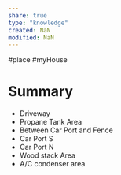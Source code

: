 ```yaml
---
share: true
type: "knowledge"
created: NaN 
modified: NaN
---
```

#place #myHouse 
# Summary
 - Driveway
- Propane Tank Area
- Between Car Port and Fence
- Car Port S
- Car Port N
- Wood stack Area
- A/C condenser area